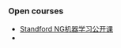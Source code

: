 ### Open courses

- [Standford NG机器学习公开课](http://open.163.com/special/opencourse/machinelearning.html)
- ​
